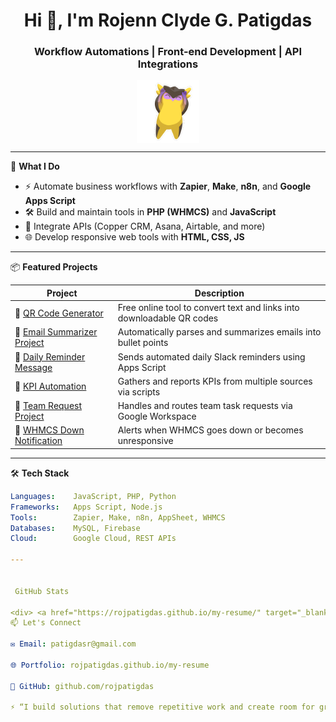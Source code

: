 <h1 align="center">Hi 👋, I'm Rojenn Clyde G. Patigdas</h1>
<h3 align="center">Workflow Automations | Front-end Development | API Integrations</h3>

<div align="center">
  <a href="https://rojpatigdas.github.io/my-resume/" target="_blank">
    <img height="100" align="center" src="./assets/wingman-wiggle.gif"/>
  </a>
</div>

---

🔧 **What I Do**
- ⚡ Automate business workflows with **Zapier**, **Make**, **n8n**, and **Google Apps Script**
- 🛠️ Build and maintain tools in **PHP (WHMCS)** and **JavaScript**
- 🔌 Integrate APIs (Copper CRM, Asana, Airtable, and more)
- 🌐 Develop responsive web tools with **HTML, CSS, JS**

---

📦 **Featured Projects**

| Project | Description |
|--------|-------------|
| 🔹 [QR Code Generator](https://rojpatigdas.github.io/qr-generator-page/) | Free online tool to convert text and links into downloadable QR codes |
| 🔹 [Email Summarizer Project](https://github.com/rojpatigdas/email-summarizer-project) | Automatically parses and summarizes emails into bullet points |
| 🔹 [Daily Reminder Message](https://github.com/rojpatigdas/daily-reminder-message) | Sends automated daily Slack reminders using Apps Script |
| 🔹 [KPI Automation](https://github.com/rojpatigdas/kpi-automation) | Gathers and reports KPIs from multiple sources via scripts |
| 🔹 [Team Request Project](https://github.com/rojpatigdas/team-request-project) | Handles and routes team task requests via Google Workspace |
| 🔹 [WHMCS Down Notification](https://github.com/rojpatigdas/whmcs-down-notification) | Alerts when WHMCS goes down or becomes unresponsive |

---

🛠️ **Tech Stack**
```yaml
Languages:    JavaScript, PHP, Python
Frameworks:   Apps Script, Node.js
Tools:        Zapier, Make, n8n, AppSheet, WHMCS
Databases:    MySQL, Firebase
Cloud:        Google Cloud, REST APIs

---


 GitHub Stats

<div> <a href="https://rojpatigdas.github.io/my-resume/" target="_blank"> <img align="center" src="https://github-readme-stats.vercel.app/api?username=rojpatigdas&theme=radical" /> </a> <a href="https://rojpatigdas.github.io/my-resume/" target="_blank"> <img align="center" src="https://github-readme-stats.vercel.app/api/top-langs/?username=rojpatigdas&layout=compact&theme=radical" /> </a> </div>
📫 Let's Connect

✉️ Email: patigdasr@gmail.com

🌐 Portfolio: rojpatigdas.github.io/my-resume

🔗 GitHub: github.com/rojpatigdas

⚡ “I build solutions that remove repetitive work and create room for growth.”
